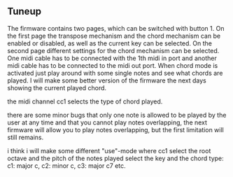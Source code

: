 Tuneup
-----------

The firmware contains two pages, which can be switched with button 1. On the first page the transpose mechanism and the chord mechanism can be enabled or disabled, as well as the current key can be selected. On the second page different settings for the chord mechanism can be selected. One midi cable has to be connected with the 1th midi in port and another midi cable has to be connected to the midi out port. When chord mode is activated just play around with some single notes and see what chords are played. I will make some better version of the firmware the next days showing the current played chord.

the midi channel cc1 selects the type of chord played. 

there are some minor bugs that only one note is allowed to be played by the user at any time and that you cannot play notes overlapping, the next firmware will allow you to play notes overlapping, but the first limitation will still remains. 

i think i will make some different "use"-mode where cc1 select the root octave and the pitch of the notes played select the key and the chord type: c1: major c, c2: minor c, c3: major c7 etc.
